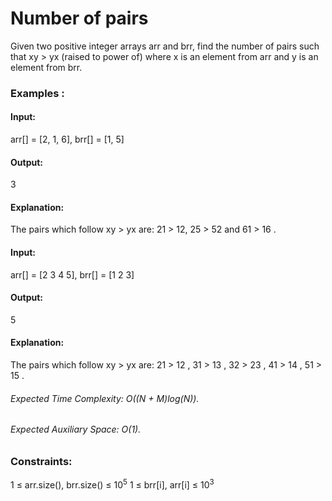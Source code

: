 # Number of pairs
Given two positive integer arrays arr and brr, find the number of pairs such that xy > yx (raised to power of) where x is an element from arr and y is an element from brr.

### Examples :
#### Input:
arr[] = [2, 1, 6], brr[] = [1, 5]
#### Output: 
3
#### Explanation: 
The pairs which follow xy > yx are: 21 > 12,  25 > 52 and 61 > 16 .

#### Input:
arr[] = [2 3 4 5], brr[] = [1 2 3]
#### Output: 
5
#### Explanation: 
The pairs which follow xy > yx are: 21 > 12 , 31 > 13 , 32 > 23 , 41 > 14 , 51 > 15 .

###### Expected Time Complexity: O((N + M)log(N)).
###### Expected Auxiliary Space: O(1).

### Constraints:
1 ≤ arr.size(), brr.size() ≤ $`10^5`$
1 ≤ brr[i], arr[i] ≤ $`10^3`$


